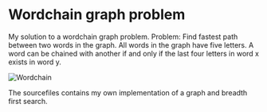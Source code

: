 # Wordchain graph problem

My solution to a wordchain graph problem. 
Problem: Find fastest path between two words in the graph. All words in the graph have five letters. 
A word can be chained with another if and only if the last four letters in word x exists in word y.

![Wordchain ](https://github.com/danielwikander/wordchaingraphproblem/graph.png "Graph example")

The sourcefiles contains my own implementation of a graph and breadth first search. 
